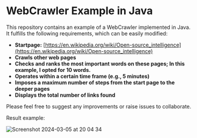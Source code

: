 # WebCrawler Example in Java

This repository contains an example of a WebCrawler implemented in Java. It fulfills the following requirements, which can be easily modified:

- **Startpage:** [https://en.wikipedia.org/wiki/Open-source_intelligence](https://en.wikipedia.org/wiki/Open-source_intelligence)
- **Crawls other web pages**
- **Checks and ranks the most important words on these pages; In this example, I opted for 10 words.**
- **Operates within a certain time frame (e.g., 5 minutes)**
- **Imposes a maximum number of steps from the start page to the deeper pages**
- **Displays the total number of links found**

Please feel free to suggest any improvements or raise issues to collaborate.

Result example:


![Screenshot 2024-03-05 at 20 04 34](https://github.com/MoisesFGNeto/WebCrawler-Example/assets/117291517/e99d3298-cb8c-4426-a281-6c6a8b8ba293)

